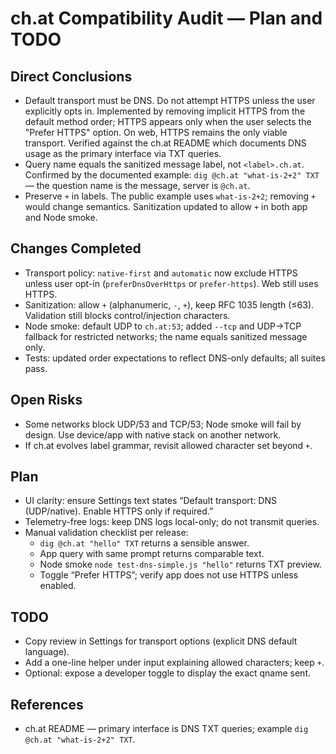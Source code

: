 # ch.at Compatibility Audit — Plan and TODO

## Direct Conclusions
- Default transport must be DNS. Do not attempt HTTPS unless the user explicitly opts in. Implemented by removing implicit HTTPS from the default method order; HTTPS appears only when the user selects the "Prefer HTTPS" option. On web, HTTPS remains the only viable transport. Verified against the ch.at README which documents DNS usage as the primary interface via TXT queries.
- Query name equals the sanitized message label, not `<label>.ch.at`. Confirmed by the documented example: `dig @ch.at "what-is-2+2" TXT` — the question name is the message, server is `@ch.at`.
- Preserve `+` in labels. The public example uses `what-is-2+2`; removing `+` would change semantics. Sanitization updated to allow `+` in both app and Node smoke.

## Changes Completed
- Transport policy: `native-first` and `automatic` now exclude HTTPS unless user opt-in (`preferDnsOverHttps` or `prefer-https`). Web still uses HTTPS.
- Sanitization: allow `+` (alphanumeric, `-`, `+`), keep RFC 1035 length (≤63). Validation still blocks control/injection characters.
- Node smoke: default UDP to `ch.at:53`; added `--tcp` and UDP→TCP fallback for restricted networks; the name equals sanitized message only.
- Tests: updated order expectations to reflect DNS-only defaults; all suites pass.

## Open Risks
- Some networks block UDP/53 and TCP/53; Node smoke will fail by design. Use device/app with native stack on another network.
- If ch.at evolves label grammar, revisit allowed character set beyond `+`.

## Plan
- UI clarity: ensure Settings text states “Default transport: DNS (UDP/native). Enable HTTPS only if required.”
- Telemetry-free logs: keep DNS logs local-only; do not transmit queries.
- Manual validation checklist per release:
  - `dig @ch.at "hello" TXT` returns a sensible answer.
  - App query with same prompt returns comparable text.
  - Node smoke `node test-dns-simple.js "hello"` returns TXT preview.
  - Toggle “Prefer HTTPS”; verify app does not use HTTPS unless enabled.

## TODO
- Copy review in Settings for transport options (explicit DNS default language).
- Add a one-line helper under input explaining allowed characters; keep `+`.
- Optional: expose a developer toggle to display the exact qname sent.

## References
- ch.at README — primary interface is DNS TXT queries; example `dig @ch.at "what-is-2+2" TXT`.
